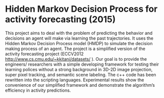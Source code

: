 # Hidden Markov Decision Process for activity forecasting (2015)

This project aims to deal with the problem of predicting the behavior and decisions an agent will make via learning the past trajectories. It uses the Hidden Markov Decision Process model (HMDP) to simulate the decision making process of an agent. The project is a simplified version of the activity forecasting project (ECCV2012 http://www.cs.cmu.edu/~kkitani/datasets/ ). Our goal is to provide the engineers/ researchers with a simple developing framework for testing their learning polices without a strong background in 3D-2D image projection, super pixel tracking, and semantic scene labeling. The c++ code has been rewritten into the scripting languages. Experimental results show the convenience of our simplified framework and demonstrate the algorithm’s efficiency in activity predictions. 
